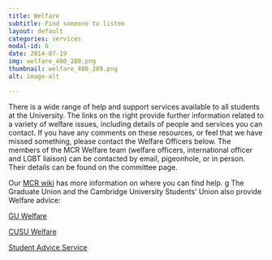 ```yaml
---
title: Welfare
subtitle: Find someone to listen
layout: default
categories: services
modal-id: 6
date: 2014-07-19
img: welfare_400_289.png
thumbnail: welfare_400_289.png
alt: image-alt

---
```


There is a wide range of help and support services available to all students at the University.
The links on the right provide further information related to a variety of welfare issues, including details of people and services you can contact.
If you have any comments on these resources, or feel that we have missed something, please contact the Welfare Officers below. The members of the MCR Welfare team (welfare officers, international officer and LGBT liaison) can be contacted by email, pigeonhole, or in person. Their details can be found on the committee page.

Our <a href="http://mcr.jesus.cam.ac.uk/mcrwiki/index.php?title=Welfare" target="_blank">MCR wiki</a> has more information on where you can find help.
g
The Graduate Union and the Cambridge University Students’ Union also provide Welfare advice:

<a href="http://www.gradunion.cam.ac.uk/support/welfare/" target="_blank">GU Welfare</a>

<a href="http://www.cusu.cam.ac.uk/welfare/" target="_blank">CUSU Welfare</a>

<a href="http://www.studentadvice.cam.ac.uk/" target="_blank">Student Advice Service</a>
